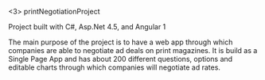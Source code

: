 <3> printNegotiationProject </h3>
<p>Project built with C#, Asp.Net 4.5, and Angular 1</p>

<p> The main purpose of the project is to have a web app through which companies are able to negotiate ad deals on print magazines.
It is build as a Single Page App and has about 200 different questions, options and editable charts through which companies will
negotiate ad rates.
</p>

